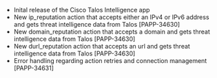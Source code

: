 * Inital release of the Cisco Talos Intelligence app
* New ip_reputation action that accepts either an IPv4 or IPv6 address and gets threat intelligence data from Talos [PAPP-34630]
* New domain_reputation action that accepts a domain and gets threat intelligence data from Talos [PAPP-34630]
* New durl_reputation action that accepts an url and gets threat intelligence data from Talos [PAPP-34630]
* Error handling regarding action retries and connection management [PAPP-34631]